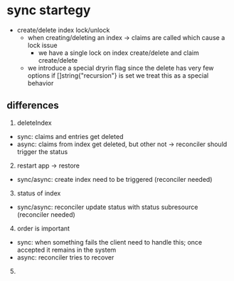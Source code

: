 # sync startegy

- create/delete index lock/unlock
    - when creating/deleting an index -> claims are called which cause a lock issue
        - we have a single lock on index create/delete and claim create/delete
    - we introduce a special dryrin flag since the delete has very few options if []string{"recursion"} is set we treat this as a special behavior

## differences

1. deleteIndex
- sync: claims and entries get deleted 
- async: claims from index get deleted, but other not -> reconciler should trigger the status

2. restart app -> restore
- sync/async: create index need to be triggered (reconciler needed)

3. status of index
- sync/async: reconciler update status with status subresource (reconciler needed)

4. order is important
- sync: when something fails the client need to handle this; once accepted it remains in the system
- async: reconciler tries to recover

5. 
